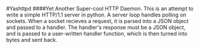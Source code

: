 #Yashttpd
####Yet Another Super-cool HTTP Daemon.
This is an attempt to write a simple HTTP/1.1 server in python. A server loop handles polling on sockets. When a socket recieves a request, it is parsed into a JSON object and passed to a handler. The handler's response must be a JSON object, and is passed to a user-written handler function, which is then turned into bytes and sent back.
